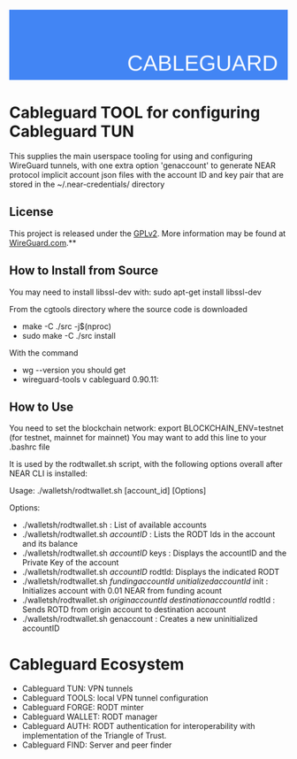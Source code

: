 ![cableguard logo banner](./banner.png)

# Cableguard TOOL for configuring Cableguard TUN
This supplies the main userspace tooling for using and configuring WireGuard tunnels, with one extra option 'genaccount' to generate NEAR protocol implicit account json files with the account ID and key pair  that are stored in the ~/.near-credentials/ directory

## License
This project is released under the [GPLv2](COPYING).
More information may be found at [WireGuard.com](https://www.wireguard.com/).**

## How to Install from Source
You may need to install libssl-dev with: sudo apt-get install libssl-dev

From the cgtools directory where the source code is downloaded
- make -C ./src -j$(nproc)
- sudo make -C ./src install

With the command
- wg --version
you should get
- wireguard-tools v cableguard 0.90.11:

## How to Use
You need to set the blockchain network:
export BLOCKCHAIN_ENV=testnet (for testnet, mainnet for mainnet)
You may want to add this line to your .bashrc file

It is used by the rodtwallet.sh script, with the following options overall after NEAR CLI is installed:

Usage: ./walletsh/rodtwallet.sh [account_id] [Options]

Options:
-  ./walletsh/rodtwallet.sh                   : List of available accounts
-  ./walletsh/rodtwallet.sh *accountID*       : Lists the RODT Ids in the account and its balance
-  ./walletsh/rodtwallet.sh *accountID* keys  : Displays the accountID and the Private Key of the account
-  ./walletsh/rodtwallet.sh *accountID* rodtId: Displays the indicated RODT
-  ./walletsh/rodtwallet.sh *fundingaccountId* *unitializedaccountId* init   : Initializes account with 0.01 NEAR from funding acount
-  ./walletsh/rodtwallet.sh *originaccountId*  *destinationaccountId* rodtId : Sends ROTD from origin account to destination account
-  ./walletsh/rodtwallet.sh genaccount        : Creates a new uninitialized accountID

# Cableguard Ecosystem
- Cableguard TUN: VPN tunnels
- Cableguard TOOLS: local VPN tunnel configuration
- Cableguard FORGE: RODT minter
- Cableguard WALLET: RODT manager
- Cableguard AUTH: RODT authentication for interoperability with implementation of the Triangle of Trust.
- Cableguard FIND: Server and peer finder
